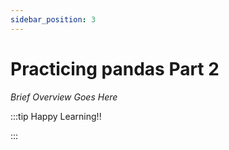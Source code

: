 ```yaml
---
sidebar_position: 3
---
```


# Practicing pandas Part 2

_Brief Overview Goes Here_

:::tip Happy Learning!!

<QuestButton text="Go To Quest" link="https://app.stackup.dev/quest_page/practicing-pands-part-2" />

:::

